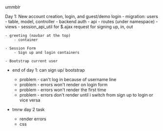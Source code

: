 ummblr

Day 1: New account creation, login, and guest/demo login
    - migration: users
        - table, model, controller
    - backend auth
    - api
        - routes (under namespace)
        - views
        - session_api_util for $.ajax request for signing up, in, out

    - greeting (navbar at the top)
        - container

    - Session Form
        - Sign up and login containers

    - Bootstrap current user

- end of day 1: can sign up/ bootstrap
    - problem - can't log in because of username line
    - problem - errors won't render on login form
    - problem - errors won't render the first time
    - problem - errors don't render until i switch from sign up to login or vice versa
    
- tmrw day 2 task
    - render errors
    - css